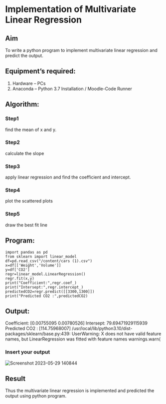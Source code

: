 # Implementation of Multivariate Linear Regression
## Aim
To write a python program to implement multivariate linear regression and predict the output.
## Equipment’s required:
1.	Hardware – PCs
2.	Anaconda – Python 3.7 Installation / Moodle-Code Runner
## Algorithm:
### Step1
find the mean of x and y.

### Step2
 calculate the slope
### Step3
apply linear regression and find the coefficient and intercept.

### Step4
plot the scattered plots

### Step5
draw the best fit line

## Program:
```
import pandas as pd
from sklearn import linear_model
df=pd.read_csv("/content/cars (1).csv")
x=df[['Weight','Volume']]
y=df['CO2']
regr=linear_model.LinearRegression()
regr.fit(x,y)
print("Coefficient:",regr.coef_)
print("Intersept:",regr.intercept_)
predictedCO2=regr.predict([[3300,1300]])
print("Predicted CO2 :",predictedCO2)
```
## Output:
Coefficient: [0.00755095 0.00780526]
Intersept: 79.69471929115939
Predicted CO2 : [114.75968007]
/usr/local/lib/python3.10/dist-packages/sklearn/base.py:439: UserWarning: X does not have valid feature names, but LinearRegression was fitted with feature names
  warnings.warn(

### Insert your output
![Screenshot 2023-05-29 140844](https://github.com/shalinikannan23/Multivariate-Linear-Regression/assets/118656529/b12280ed-a3b2-4930-8659-c6725c8092ee)


## Result
Thus the multivariate linear regression is implemented and predicted the output using python program.
